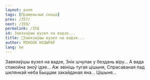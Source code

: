 ```yaml
---
layout: poem
tags: [Праменьчык сонца]
prev: /357/
next: /359/
permalink: /358
id: Завязаўшы вузел на вадзе...
title: 🚧Завязаўшы вузел на вадзе...
author: МІКОЛА КОЗЫРАЎ
lang: be
---
```



Завяэаўшы вузел на вадзе, Знік шчупак у бездань віру... А вада спакойна эноў ідэе... Аж эвініць тугая цішыня, Спрасаваная пад шклянкай неба Быццам закайданая яна... Цішыня...
